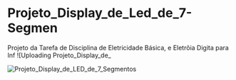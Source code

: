 # Projeto_Display_de_Led_de_7-Segmen
Projeto da Tarefa de Disciplina de Eletricidade Básica, e Eletrôia Digita para Inf
![Uploading Projeto_Display_de_

![Projeto_Display_de_LED_de_7_Segmentos](https://github.com/user-attachments/assets/9eec8055-4d3a-4ee0-8d12-18627fa1eed5)
